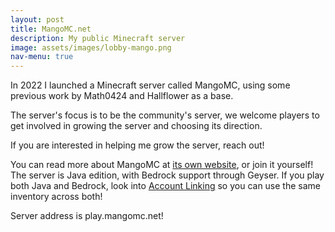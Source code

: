 ```yaml
---
layout: post
title: MangoMC.net
description: My public Minecraft server
image: assets/images/lobby-mango.png
nav-menu: true
---
```

In 2022 I launched a Minecraft server called MangoMC, using some previous work by Math0424 and Hallflower as a base. 

The server's focus is to be the community's server, we welcome players to get involved in growing the server and choosing its direction.

If you are interested in helping me grow the server, reach out! 

You can read more about MangoMC at <a href="https://mangomc.net">its own website</a>, or join it yourself! The server is Java edition, with Bedrock support through Geyser.
If you play both Java and Bedrock, look into <a href="https://link.geysermc.org/">Account Linking</a> so you can use the same inventory across both!

Server address is play.mangomc.net!